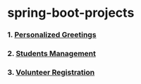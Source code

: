 # spring-boot-projects

### 1. <a href=https://github.com/d-david8/spring-boot-projects/blob/main/src/main/java/ro/ddavid8/springbootprojects/personalizedgreetings/readme.md> Personalized Greetings </a>

### 2. <a href=https://github.com/d-david8/spring-boot-projects/blob/main/src/main/java/ro/ddavid8/springbootprojects/entityclassmapping/readme.md> Students Management</a>

### 3. <a href=https://github.com/d-david8/spring-boot-projects/blob/main/src/main/java/ro/ddavid8/springbootprojects/volunteerregistration/readme.md> Volunteer Registration</a>
